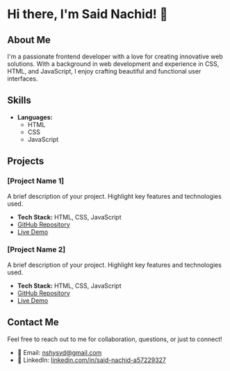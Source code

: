 
# Hi there, I'm Said Nachid! 👋

## About Me

I'm a passionate frontend developer with a love for creating innovative web solutions. With a background in web development and experience in CSS, HTML, and JavaScript, I enjoy crafting beautiful and functional user interfaces.

## Skills

- **Languages:**
  - HTML
  - CSS
  - JavaScript

## Projects

### [Project Name 1]
A brief description of your project. Highlight key features and technologies used.
- **Tech Stack:** HTML, CSS, JavaScript
- [GitHub Repository](https://github.com/saidnachid/business-agency-website)
- [Live Demo](https://saidnachid.github.io/business-agency-website/)

### [Project Name 2]
A brief description of your project. Highlight key features and technologies used.
- **Tech Stack:** HTML, CSS, JavaScript
- [GitHub Repository](https://github.com/saidnachid/travel-website)
- [Live Demo](https://saidnachid.github.io/travel-website/)

## Contact Me

Feel free to reach out to me for collaboration, questions, or just to connect!

- 📧 Email: [nshysyd@gmail.com](mailto:nshysyd@gmail.com)
- 💼 LinkedIn: [linkedin.com/in/said-nachid-a57229327](https://www.linkedin.com/in/said-nachid-a57229327/)
